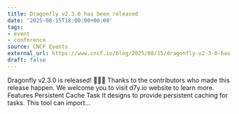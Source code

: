 ```yaml
---
title: Dragonfly v2.3.0 has been released
date: '2025-08-15T18:00:00+00:00'
tags:
- event
- conference
source: CNCF Events
external_url: https://www.cncf.io/blog/2025/08/15/dragonfly-v2-3-0-has-been-released/
draft: false
---
```

Dragonfly v2.3.0 is released! 🎉🎉🎉 Thanks to the contributors who made this release happen. We welcome you to visit d7y.io website to learn more. Features Persistent Cache Task It designs to provide persistent caching for tasks. This tool can import...
